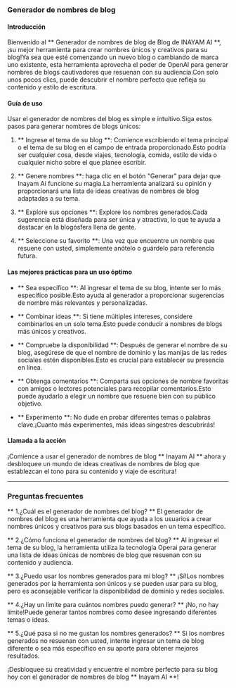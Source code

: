 ### Generador de nombres de blog

#### Introducción
Bienvenido al ** Generador de nombres de blog de Blog de INAYAM AI **, ¡su mejor herramienta para crear nombres únicos y creativos para su blog!Ya sea que esté comenzando un nuevo blog o cambiando de marca uno existente, esta herramienta aprovecha el poder de OpenAI para generar nombres de blogs cautivadores que resuenan con su audiencia.Con solo unos pocos clics, puede descubrir el nombre perfecto que refleja su contenido y estilo de escritura.

#### Guía de uso
Usar el generador de nombres del blog es simple e intuitivo.Siga estos pasos para generar nombres de blogs únicos:

1. ** Ingrese el tema de su blog **: Comience escribiendo el tema principal o el tema de su blog en el campo de entrada proporcionado.Esto podría ser cualquier cosa, desde viajes, tecnología, comida, estilo de vida o cualquier nicho sobre el que planee escribir.

2. ** Genere nombres **: haga clic en el botón "Generar" para dejar que Inayam Ai funcione su magia.La herramienta analizará su opinión y proporcionará una lista de ideas creativas de nombres de blog adaptadas a su tema.

3. ** Explore sus opciones **: Explore los nombres generados.Cada sugerencia está diseñada para ser única y atractiva, lo que te ayuda a destacar en la blogósfera llena de gente.

4. ** Seleccione su favorito **: Una vez que encuentre un nombre que resuene con usted, simplemente anótelo o guárdelo para referencia futura.

#### Las mejores prácticas para un uso óptimo
- ** Sea específico **: Al ingresar el tema de su blog, intente ser lo más específico posible.Esto ayuda al generador a proporcionar sugerencias de nombre más relevantes y personalizadas.

- ** Combinar ideas **: Si tiene múltiples intereses, considere combinarlos en un solo tema.Esto puede conducir a nombres de blogs más únicos y creativos.

- ** Compruebe la disponibilidad **: Después de generar el nombre de su blog, asegúrese de que el nombre de dominio y las manijas de las redes sociales estén disponibles.Esto es crucial para establecer su presencia en línea.

- ** Obtenga comentarios **: Comparta sus opciones de nombre favoritas con amigos o lectores potenciales para recopilar comentarios.Esto puede ayudarlo a elegir un nombre que resuene bien con su público objetivo.

- ** Experimento **: No dude en probar diferentes temas o palabras clave.¡Cuanto más experimentes, más ideas singestres descubrirás!

#### Llamada a la acción
¡Comience a usar el generador de nombres de blog ** Inayam AI ** ahora y desbloquee un mundo de ideas creativas de nombres de blog que establezcan el tono para su contenido y viaje de escritura!

---

### Preguntas frecuentes

** 1.¿Cuál es el generador de nombres del blog? **
El generador de nombres del blog es una herramienta que ayuda a los usuarios a crear nombres únicos y creativos para sus blogs basados ​​en un tema específico.

** 2.¿Cómo funciona el generador de nombres del blog? **
Al ingresar el tema de su blog, la herramienta utiliza la tecnología Operai para generar una lista de ideas únicas de nombres de blog que resuenan con su contenido y audiencia.

** 3.¿Puedo usar los nombres generados para mi blog? **
¡Sí!Los nombres generados por la herramienta son únicos y se pueden usar para su blog, pero es aconsejable verificar la disponibilidad de dominio y redes sociales.

** 4.¿Hay un límite para cuántos nombres puedo generar? **
¡No, no hay límite!Puede generar tantos nombres como desee ingresando diferentes temas o ideas.

** 5.¿Qué pasa si no me gustan los nombres generados? **
Si los nombres generados no resuenan con usted, intente ingresar un tema de blog diferente o sea más específico en su aporte para obtener mejores resultados.

¡Desbloquee su creatividad y encuentre el nombre perfecto para su blog hoy con el generador de nombres de blog ** Inayam AI **!
